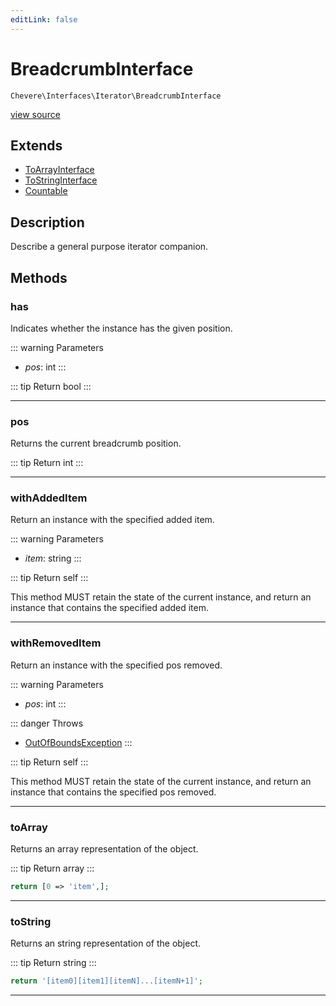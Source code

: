 ```yaml
---
editLink: false
---
```


# BreadcrumbInterface

`Chevere\Interfaces\Iterator\BreadcrumbInterface`

[view source](https://github.com/chevere/chevere/blob/master/src/Chevere/Interfaces/Iterator/BreadcrumbInterface.php)

## Extends

- [ToArrayInterface](../Common/ToArrayInterface.md)
- [ToStringInterface](../Common/ToStringInterface.md)
- [Countable](https://www.php.net/manual/class.countable)

## Description

Describe a general purpose iterator companion.

## Methods

### has

Indicates whether the instance has the given position.

::: warning Parameters
- *pos*: int
:::

::: tip Return
bool
:::

---

### pos

Returns the current breadcrumb position.

::: tip Return
int
:::

---

### withAddedItem

Return an instance with the specified added item.

::: warning Parameters
- *item*: string
:::

::: tip Return
self
:::

This method MUST retain the state of the current instance, and return
an instance that contains the specified added item.

---

### withRemovedItem

Return an instance with the specified pos removed.

::: warning Parameters
- *pos*: int
:::

::: danger Throws
- [OutOfBoundsException](../../Exceptions/Core/OutOfBoundsException.md) 
:::

::: tip Return
self
:::

This method MUST retain the state of the current instance, and return
an instance that contains the specified pos removed.

---

### toArray

Returns an array representation of the object.

::: tip Return
array
:::

```php
return [0 => 'item',];
```

---

### toString

Returns an string representation of the object.

::: tip Return
string
:::

```php
return '[item0][item1][itemN]...[itemN+1]';
```

---
